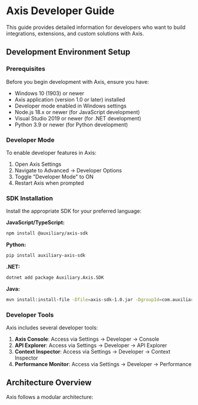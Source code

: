 # Axis Developer Guide

This guide provides detailed information for developers who want to build integrations, extensions, and custom solutions with Axis.

## Development Environment Setup

### Prerequisites

Before you begin development with Axis, ensure you have:

- Windows 10 (1903) or newer
- Axis application (version 1.0 or later) installed
- Developer mode enabled in Windows settings
- Node.js 18.x or newer (for JavaScript development)
- Visual Studio 2019 or newer (for .NET development)
- Python 3.9 or newer (for Python development)

### Developer Mode

To enable developer features in Axis:

1. Open Axis Settings
2. Navigate to Advanced → Developer Options
3. Toggle "Developer Mode" to ON
4. Restart Axis when prompted

### SDK Installation

Install the appropriate SDK for your preferred language:

**JavaScript/TypeScript:**
```bash
npm install @auxiliary/axis-sdk
```

**Python:**
```bash
pip install auxiliary-axis-sdk
```

**.NET:**
```bash
dotnet add package Auxiliary.Axis.SDK
```

**Java:**
```bash
mvn install:install-file -Dfile=axis-sdk-1.0.jar -DgroupId=com.auxiliary -DartifactId=axis-sdk -Dversion=1.0
```

### Developer Tools

Axis includes several developer tools:

1. **Axis Console**: Access via Settings → Developer → Console
2. **API Explorer**: Access via Settings → Developer → API Explorer
3. **Context Inspector**: Access via Settings → Developer → Context Inspector
4. **Performance Monitor**: Access via Settings → Developer → Performance

## Architecture Overview

Axis follows a modular architecture:

